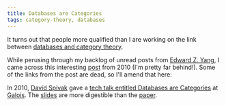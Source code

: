 ```yaml
---
title: Databases are Categories
tags: category-theory, databases
---
```


It turns out that people more qualified than I are working on the link between [databases and category theory](/posts/2014-01-27-databases-primality-and-category-theory.html).

While perusing through my backlog of unread posts from [Edward Z. Yang](http://ezyang.com/), I came across this interesting [post](http://blog.ezyang.com/2010/06/databases-are-categories/) from 2010 (I'm pretty far behind!). Some of the links from the post are dead, so I'll amend that here:

In 2010, [David Spivak](http://math.mit.edu/~dspivak/) gave a [tech talk entitled Databases are Categories](http://vimeo.com/channels/galois/12428370) at [Galois](http://corp.galois.com/). The [slides](http://math.mit.edu/~dspivak/informatics/talks/galois.pdf) are more digestible than the [paper](http://math.mit.edu/~dspivak/informatics/SD.pdf).
